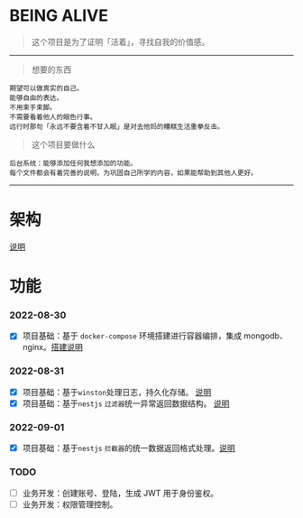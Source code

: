 <!--
 * @Date: 2022-08-28 14:44:57
 * @LastEditTime: 2022-09-01 09:21:20
-->

# BEING ALIVE

> 这个项目是为了证明「活着」，寻找自我的价值感。

---

> 想要的东西

```
期望可以做真实的自己。
能够自由的表达。
不用束手束脚。
不需要看着他人的眼色行事。
远行时那句「永远不要含着不甘入眠」是对去他妈的糟糕生活重拳反击。
```

> 这个项目要做什么

```
后台系统：能够添加任何我想添加的功能。
每个文件都会有着完善的说明，为巩固自己所学的内容，如果能帮助到其他人更好。
```

---

# 架构
[说明](./record/framework.md)

# 功能

### 2022-08-30

- [x] 项目基础：基于 `docker-compose` 环境搭建进行容器编排，集成 mongodb、nginx。[搭建说明](./record/base-nginx-mongodb-docker.config.md)

### 2022-08-31
- [x] 项目基础：基于`winston`处理日志，持久化存储。 [说明](./record/base-logger.md)
- [x] 项目基础：基于`nestjs` `过滤器`统一异常返回数据结构。 [说明](./record/base-unified-response.md#异常数据结构处理)

### 2022-09-01
- [x] 项目基础：基于`nestjs` `拦截器`的统一数据返回格式处理。[说明](./record/base-unified-response.md#正常数据结构处理)

### TODO
- [ ] 业务开发：创建账号、登陆，生成 JWT 用于身份鉴权。
- [ ] 业务开发：权限管理控制。
